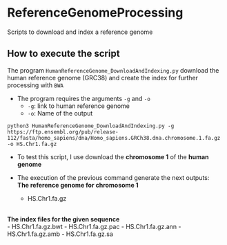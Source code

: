# ReferenceGenomeProcessing
Scripts to download and index a reference genome

## How to execute the script

The program `HumanReferenceGenome_DownloadAndIndexing.py` download the human reference genome (GRC38) and create the index for further processing with `BWA`

- The program requires the arguments `-g` and `-o`
   - `-g`: link to human reference genome
   - `-o`: Name of the output

```
python3 HumanReferenceGenome_DownloadAndIndexing.py -g https://ftp.ensembl.org/pub/release-112/fasta/homo_sapiens/dna/Homo_sapiens.GRCh38.dna.chromosome.1.fa.gz -o HS.Chr1.fa.gz

```
- To test this script, I use download the <b>chromosome 1</b> of the <b>human genome</b>

- The execution of the previous command generate the next outputs:
  <br>
  <b>The reference genome for chromosome 1</b>
   - HS.Chr1.fa.gz
<br>
  <b>The index files for the given sequence</b>
  <br>
   - HS.Chr1.fa.gz.bwt
   - HS.Chr1.fa.gz.pac
   - HS.Chr1.fa.gz.ann
   - HS.Chr1.fa.gz.amb
   - HS.Chr1.fa.gz.sa
